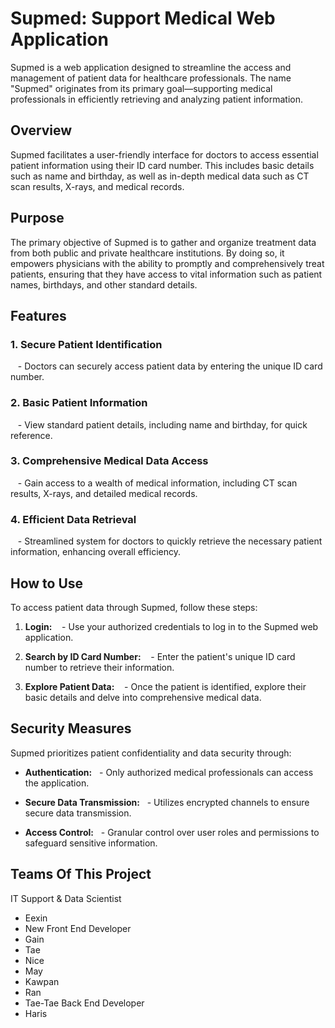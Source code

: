 # Supmed: Support Medical Web Application 

Supmed is a web application designed to streamline the access and management of patient data for healthcare professionals. The name "Supmed" originates from its primary goal—supporting medical professionals in efficiently retrieving and analyzing patient information. 

## Overview 

Supmed facilitates a user-friendly interface for doctors to access essential patient information using their ID card number. This includes basic details such as name and birthday, as well as in-depth medical data such as CT scan results, X-rays, and medical records. 

## Purpose 

The primary objective of Supmed is to gather and organize treatment data from both public and private healthcare institutions. By doing so, it empowers physicians with the ability to promptly and comprehensively treat patients, ensuring that they have access to vital information such as patient names, birthdays, and other standard details. 

## Features 

### 1. **Secure Patient Identification**
   - Doctors can securely access patient data by entering the unique ID card number. 

### 2. **Basic Patient Information**
   - View standard patient details, including name and birthday, for quick reference. 

### 3. **Comprehensive Medical Data Access**
   - Gain access to a wealth of medical information, including CT scan results, X-rays, and detailed medical records. 

### 4. **Efficient Data Retrieval**
   - Streamlined system for doctors to quickly retrieve the necessary patient information, enhancing overall efficiency. 

## How to Use 

To access patient data through Supmed, follow these steps: 

1. **Login:**
   - Use your authorized credentials to log in to the Supmed web application. 

2. **Search by ID Card Number:**
   - Enter the patient's unique ID card number to retrieve their information. 

3. **Explore Patient Data:**
   - Once the patient is identified, explore their basic details and delve into comprehensive medical data. 

## Security Measures 

Supmed prioritizes patient confidentiality and data security through: 

- **Authentication:**
  - Only authorized medical professionals can access the application. 

- **Secure Data Transmission:**
  - Utilizes encrypted channels to ensure secure data transmission. 

- **Access Control:**
  - Granular control over user roles and permissions to safeguard sensitive information. 

## Teams Of This Project
IT Support & Data Scientist
- Eexin
- New
Front End Developer
- Gain
- Tae
- Nice
- May
- Kawpan
- Ran
- Tae-Tae
Back End Developer
- Haris
